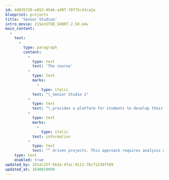 ```yaml
---
id: 4d035f20-e053-4546-a497-78775c43ca2e
blueprint: projects
title: 'Senior Studioo'
intro_movie: 21SenSTUD_SHORT-2.50.m4v
main_content:
  -
    text:
      -
        type: paragraph
        content:
          -
            type: text
            text: 'The course'
          -
            type: text
            marks:
              -
                type: italic
            text: "\_Senior Studio 1"
          -
            type: text
            text: "\_provides a platform for students to develop their “voice” and personal interests for the practice of graphic design. The core assignments address opportunities and complexities in graphic design and relates these to personal interests. The studio realizes its pedagogical goals by engaging in real world issues or “"
          -
            type: text
            marks:
              -
                type: italic
            text: information
          -
            type: text
            text: "” driven projects. This approach requires analysis of informational content, the context in which this will function, and explores options for re-telling the content in visually meaningful and engaging ways.\_"
    type: text
    enabled: true
updated_by: 241dc15f-5b2a-47ac-9111-7bcf1230f589
updated_at: 1640819099
---
```

